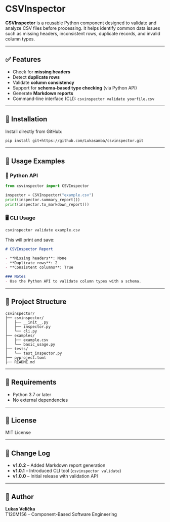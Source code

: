 # CSVInspector

**CSVInspector** is a reusable Python component designed to validate and analyze CSV files before processing. It helps identify common data issues such as missing headers, inconsistent rows, duplicate records, and invalid column types.

---

## ✅ Features

- Check for **missing headers**
- Detect **duplicate rows**
- Validate **column consistency**
- Support for **schema-based type checking** (via Python API)
- Generate **Markdown reports**
- Command-line interface (CLI): `csvinspector validate yourfile.csv`

---

## 🚀 Installation

Install directly from GitHub:

```bash
pip install git+https://github.com/Lukasamba/csvinspector.git
```

---

## 🧩 Usage Examples

### 🐍 Python API

```python
from csvinspector import CSVInspector

inspector = CSVInspector("example.csv")
print(inspector.summary_report())
print(inspector.to_markdown_report())
```

### 🖥️ CLI Usage

```bash
csvinspector validate example.csv
```

This will print and save:

```markdown
# CSVInspector Report

- **Missing headers**: None
- **Duplicate rows**: 2
- **Consistent columns**: True

### Notes
- Use the Python API to validate column types with a schema.
```

---

## 📁 Project Structure

```
csvinspector/
├── csvinspector/
│   ├── __init__.py
│   ├── inspector.py
│   └── cli.py
├── examples/
│   ├── example.csv
│   └── basic_usage.py
├── tests/
│   └── test_inspector.py
├── pyproject.toml
├── README.md
```

---

## 🔧 Requirements

- Python 3.7 or later  
- No external dependencies

---

## 📄 License

MIT License

---

## 📝 Change Log

- **v1.0.2** – Added Markdown report generation
- **v1.0.1** – Introduced CLI tool (`csvinspector validate`)
- **v1.0.0** – Initial release with validation API

---

## 🔬 Author

**Lukas Velička**  
T120M156 – Component-Based Software Engineering

